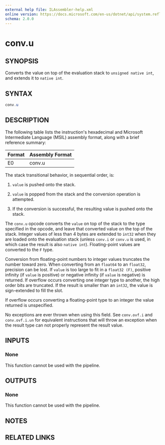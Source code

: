 ```yaml
---
external help file: ILAssembler-help.xml
online version: https://docs.microsoft.com/en-us/dotnet/api/system.reflection.emit.opcodes.conv_u
schema: 2.0.0
---
```


# conv.u

## SYNOPSIS

Converts the value on top of the evaluation stack to `unsigned native int`, and extends it to `native int`.

## SYNTAX

```powershell
conv.u
```

## DESCRIPTION

The following table lists the instruction's hexadecimal and Microsoft Intermediate Language (MSIL) assembly format, along with a brief reference summary:

| Format | Assembly Format |
| ------ | --------------- |
| E0     | conv.u          |

 The stack transitional behavior, in sequential order, is:

1.  `value` is pushed onto the stack.

2.  `value` is popped from the stack and the conversion operation is attempted.

3.  If the conversion is successful, the resulting value is pushed onto the stack.

 The `conv.u` opcode converts the `value` on top of the stack to the type specified in the opcode, and leave that converted value on the top of the stack. Integer values of less than 4 bytes are extended to `int32` when they are loaded onto the evaluation stack (unless `conv.i` or `conv.u` is used, in which case the result is also `native int`). Floating-point values are converted to the `F` type.

 Conversion from floating-point numbers to integer values truncates the number toward zero. When converting from an `float64` to an `float32`, precision can be lost. If `value` is too large to fit in a `float32 (F)`, positive infinity (if `value` is positive) or negative infinity (if `value` is negative) is returned. If overflow occurs converting one integer type to another, the high order bits are truncated. If the result is smaller than an `int32`, the value is sign-extended to fill the slot.

 If overflow occurs converting a floating-point type to an integer the value returned is unspecified.

 No exceptions are ever thrown when using this field. See `conv.ovf.i` and `conv.ovf.i.un` for equivalent instructions that will throw an exception when the result type can not properly represent the result value.

## INPUTS

### None

This function cannot be used with the pipeline.

## OUTPUTS

### None

This function cannot be used with the pipeline.

## NOTES

## RELATED LINKS
